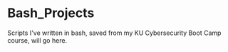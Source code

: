 # Bash_Projects
Scripts I've written in bash, saved from my KU Cybersecurity Boot Camp course, will go here.
